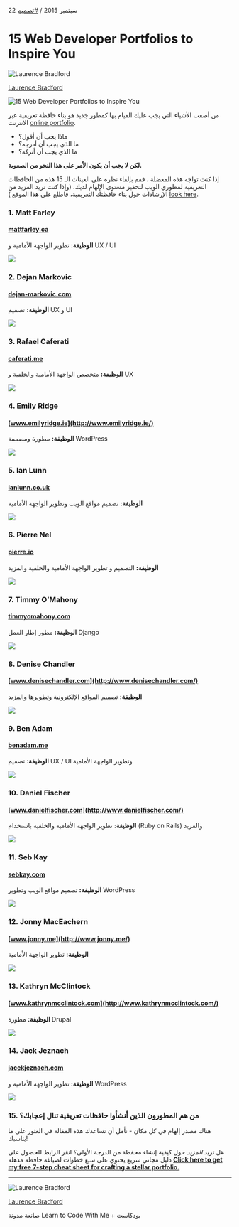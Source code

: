 22 سبتمبر 2015 / [#تصميم](https://www.freecodecamp.org/news/tag/design/)

# 15 Web Developer Portfolios to Inspire You

![Laurence Bradford](https://www.freecodecamp.org/news/content/images/size/w100/2020/04/Laurence-4.jpg)

[Laurence Bradford](https://www.freecodecamp.org/news/author/laurence/)

![15 Web Developer Portfolios to Inspire You](https://cdn-media-1.freecodecamp.org/images/1*FNvXAOU_leQ7E2Bjuc8gqw.png)

من أصعب الأشياء التي يجب عليك القيام بها كمطور جديد هو بناء حافظة تعريفية عبر الانترنت [online portfolio](http://learntocodewith.me/posts/portfolio-tips/).

-   ماذا يجب أن أقول؟
- ما الذي يجب أن أدرجه؟
- ما الذي يجب أن أتركه؟

**لكن لا يجب أن يكون الأمر على هذا النحو من الصعوبة.**

إذا كنت تواجه هذه المعضلة ، فقم بإلقاء نظرة على العينات الـ 15 هذه من الحافظات التعريفية لمطوري الويب لتحفيز مستوى الإلهام لديك. (وإذا كنت تريد المزيد من الإرشادات حول بناء حافظتك التعريفية، فاطلع على هذا الموقع ) [look here](https://portfoliodojo.com/).

### 1. Matt Farley

#### [mattfarley.ca](http://mattfarley.ca/)

**الوظيفة:** تطوير الواجهة الأمامية و UX / UI 

![](https://cdn-media-1.freecodecamp.org/images/1*FNvXAOU_leQ7E2Bjuc8gqw.png)

### 2. Dejan Markovic

#### [dejan-markovic.com](http://www.dejan-markovic.com/)

**الوظيفة:** تصميم UX و UI

![](https://cdn-media-1.freecodecamp.org/images/1*SEObQ-TDZTtnO9iNrBROrw.png)


### 3. Rafael Caferati
#### [caferati.me](https://caferati.me/)

**الوظيفة:** متخصص الواجهة الأمامية والخلفية و UX

![](https://cdn-media-1.freecodecamp.org/images/1*Pq5rzD2UaICcSAxPj6Ma8w.png)

### 4. Emily Ridge

#### [www.emilyridge.ie](http://www.emilyridge.ie/)

**الوظيفة:** مطورة ومصممة WordPress

![](https://cdn-media-1.freecodecamp.org/images/1*GoMSneKoUrIw0aGydsw9dg.png)

### 5. Ian Lunn

#### [ianlunn.co.uk](http://ianlunn.co.uk/)

**الوظيفة:** تصميم مواقع الويب وتطوير الواجهة الأمامية

![](https://cdn-media-1.freecodecamp.org/images/1*RO6pcQdVb7zWXrqOr82x7g.png)

### 6. Pierre Nel

#### [pierre.io](http://pierre.io/)

**الوظيفة:** التصميم و تطوير الواجهة الأمامية والخلفية والمزيد

![](https://cdn-media-1.freecodecamp.org/images/1*lHvZOpk9b6J35Y6qpDaBDQ.png)

### 7. Timmy O’Mahony

#### [timmyomahony.com](http://timmyomahony.com/)

**الوظيفة:** مطور إطار العمل Django

![](https://cdn-media-1.freecodecamp.org/images/1*SGLo79qdNti7vhAtLjkDEg.png)

### 8. Denise Chandler

#### [www.denisechandler.com](http://www.denisechandler.com/)

**الوظيفة:** تصميم المواقع الإلكترونية وتطويرها والمزيد

![](https://cdn-media-1.freecodecamp.org/images/1*ymmhDOxPOxWxFCk6J2Dj4w.png)

### 9. Ben Adam

#### [benadam.me](http://benadam.me/)

**الوظيفة:** تصميم UX / UI وتطوير الواجهة الأمامية

![](https://cdn-media-1.freecodecamp.org/images/1*IpBwUTOIYlftPMk36jCUig.png)

### 10. Daniel Fischer

#### [www.danielfischer.com](http://www.danielfischer.com/)

**الوظيفة:** تطوير الواجهة الأمامية والخلفية باستخدام (Ruby on Rails) والمزيد

![](https://cdn-media-1.freecodecamp.org/images/1*xgOID67Tmdq5F58b1gChNQ.png)

### 11. Seb Kay

#### [sebkay.com](http://sebkay.com/)

**الوظيفة:** تصميم مواقع الويب وتطوير WordPress

![](https://cdn-media-1.freecodecamp.org/images/1*3mAXZs9B6YEcZJD-Z86AIg.png)

### 12. Jonny MacEachern

#### [www.jonny.me](http://www.jonny.me/)

**الوظيفة:** تطوير الواجهة الأمامية

![](https://cdn-media-1.freecodecamp.org/images/1*Aq7TXpuzXp8lTX0Dhxw_DQ.png)

### 13.  Kathryn McClintock

#### [www.kathrynmcclintock.com](http://www.kathrynmcclintock.com/)

**الوظيفة:** مطورة Drupal 

![](https://cdn-media-1.freecodecamp.org/images/1*G4hkoDtvBmzWX6sDFyKhmg.png)

### 14. Jack Jeznach

#### [jacekjeznach.com](http://jacekjeznach.com/)

**الوظيفة:** تطوير الواجهة الأمامية و WordPress

![](https://cdn-media-1.freecodecamp.org/images/1*bIUXCGYsVTXyBndd4suLfA.png)

### 15. من هم المطورون الذين أنشأوا حافظات تعريفية تنال إعجابك؟

هناك مصدر إلهام في كل مكان - نأمل أن تساعدك هذه المقالة في العثور على ما يناسبك!

هل تريد *المزيد* حول كيفية إنشاء محفظة من الدرجة الأولى؟ انقر الرابط للحصول على دليل مجاني سريع يحتوي على سبع خطوات لصياغة حافظة مذهلة [**Click here to get my free 7-step cheat sheet for crafting a stellar portfolio.**](https://portfoliodojo.com/)

----------

![Laurence Bradford](https://www.freecodecamp.org/news/content/images/size/w100/2020/04/Laurence-4.jpg)

[Laurence Bradford](https://www.freecodecamp.org/news/author/laurence/)

صانعة مدونة Learn to Code With Me + بودكاست 